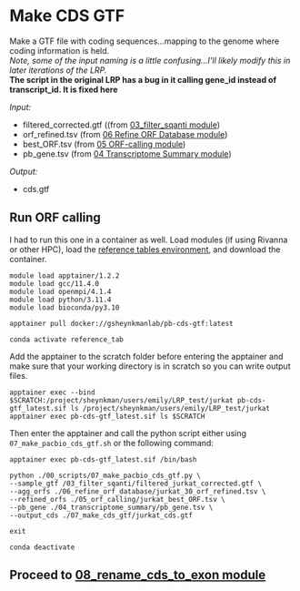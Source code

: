 # Make CDS GTF
Make a GTF file with coding sequences...mapping to the genome where coding information is held.<br />
*Note, some of the input naming is a little confusing...I'll likely modify this in later iterations of the LRP.*<br />
**The script in the original LRP has a bug in it calling gene_id instead of transcript_id. It is fixed here**

_Input:_ <br />
- filtered_corrected.gtf ((from [03_filter_sqanti module](https://github.com/efwatts/LRP_Troubleshooting/tree/main/03_filter_sqanti))
- orf_refined.tsv (from [06 Refine ORF Database module](https://github.com/efwatts/LRP_Troubleshooting/tree/main/06_refine_orf_database)) 
- best_ORF.tsv (from [05 ORF-calling module](https://github.com/efwatts/LRP_Troubleshooting/tree/main/05_orf-calling))
- pb_gene.tsv (from [04 Transcriptome Summary module](https://github.com/efwatts/LRP_Troubleshooting/tree/main/04_transcriptome_summary))

_Output:_
- cds.gtf

## Run ORF calling
I had to run this one in a container as well. Load modules (if using Rivanna or other HPC), load the [reference tables environment](https://github.com/efwatts/LRP_Troubleshooting/blob/main/01_reference_tables/reference_tables.yml), and download the container. <br />
```
module load apptainer/1.2.2
module load gcc/11.4.0  
module load openmpi/4.1.4
module load python/3.11.4
module load bioconda/py3.10

apptainer pull docker://gsheynkmanlab/pb-cds-gtf:latest

conda activate reference_tab
```
Add the apptainer to the scratch folder before entering the apptainer and make sure that your working directory is in scratch so you can write output files.
```
apptainer exec --bind $SCRATCH:/project/sheynkman/users/emily/LRP_test/jurkat pb-cds-gtf_latest.sif ls /project/sheynkman/users/emily/LRP_test/jurkat
apptainer exec pb-cds-gtf_latest.sif ls $SCRATCH
```
Then enter the apptainer and call the python script either using `07_make_pacbio_cds_gtf.sh` or the following command: <br />
```
apptainer exec pb-cds-gtf_latest.sif /bin/bash

python ./00_scripts/07_make_pacbio_cds_gtf.py \
--sample_gtf /03_filter_sqanti/filtered_jurkat_corrected.gtf \
--agg_orfs ./06_refine_orf_database/jurkat_30_orf_refined.tsv \
--refined_orfs ./05_orf_calling/jurkat_best_ORF.tsv \
--pb_gene ./04_transcriptome_summary/pb_gene.tsv \
--output_cds ./07_make_cds_gtf/jurkat_cds.gtf

exit

conda deactivate 
```

## Proceed to [08_rename_cds_to_exon module](https://github.com/efwatts/LRP_Troubleshooting/tree/main/08_rename_cds_to_exon)
